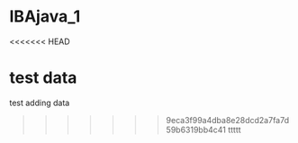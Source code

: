 # IBAjava_1
<<<<<<< HEAD

test data
=======
test adding data
>>>>>>> 9eca3f99a4dba8e28dcd2a7fa7d59b6319bb4c41
ttttt